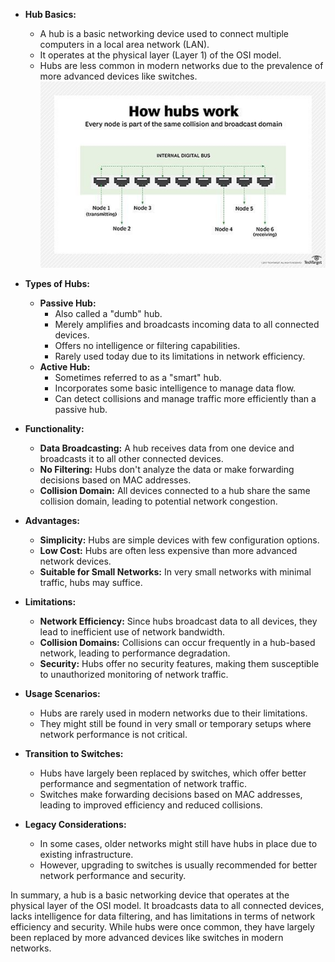 - **Hub Basics:**
    - A hub is a basic networking device used to connect multiple computers in a local area network (LAN).
    - It operates at the physical layer (Layer 1) of the OSI model.
    - Hubs are less common in modern networks due to the prevalence of more advanced devices like switches.
    ![Pasted image 20230812170230](../Images/Pasted%20image%2020230812170230.png)
- **Types of Hubs:**
    
    - **Passive Hub:**
        - Also called a "dumb" hub.
        - Merely amplifies and broadcasts incoming data to all connected devices.
        - Offers no intelligence or filtering capabilities.
        - Rarely used today due to its limitations in network efficiency.
    - **Active Hub:**
        - Sometimes referred to as a "smart" hub.
        - Incorporates some basic intelligence to manage data flow.
        - Can detect collisions and manage traffic more efficiently than a passive hub.
- **Functionality:**
    - **Data Broadcasting:** A hub receives data from one device and broadcasts it to all other connected devices.
    - **No Filtering:** Hubs don't analyze the data or make forwarding decisions based on MAC addresses.
    - **Collision Domain:** All devices connected to a hub share the same collision domain, leading to potential network congestion.
- **Advantages:**
    - **Simplicity:** Hubs are simple devices with few configuration options.
    - **Low Cost:** Hubs are often less expensive than more advanced network devices.
    - **Suitable for Small Networks:** In very small networks with minimal traffic, hubs may suffice.
- **Limitations:**
    - **Network Efficiency:** Since hubs broadcast data to all devices, they lead to inefficient use of network bandwidth.
    - **Collision Domains:** Collisions can occur frequently in a hub-based network, leading to performance degradation.
    - **Security:** Hubs offer no security features, making them susceptible to unauthorized monitoring of network traffic.
- **Usage Scenarios:**
    - Hubs are rarely used in modern networks due to their limitations.
    - They might still be found in very small or temporary setups where network performance is not critical.
- **Transition to Switches:**
    - Hubs have largely been replaced by switches, which offer better performance and segmentation of network traffic.
    - Switches make forwarding decisions based on MAC addresses, leading to improved efficiency and reduced collisions.
- **Legacy Considerations:**
    - In some cases, older networks might still have hubs in place due to existing infrastructure.
    - However, upgrading to switches is usually recommended for better network performance and security.

In summary, a hub is a basic networking device that operates at the physical layer of the OSI model. It broadcasts data to all connected devices, lacks intelligence for data filtering, and has limitations in terms of network efficiency and security. While hubs were once common, they have largely been replaced by more advanced devices like switches in modern networks.